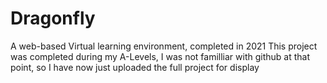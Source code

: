 # Dragonfly
A web-based Virtual learning environment, completed in 2021
This project was completed during my A-Levels, I was not familliar with github at that point, so I have now just uploaded the full project for display
